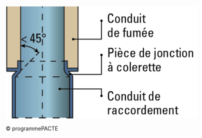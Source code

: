 ![](<images/Chauffage - Appareil de chauffage divisé à bûches - Raccordement au conduit de fumée - 31/_page_0_Figure_0.jpeg>)

© programmePACTE
